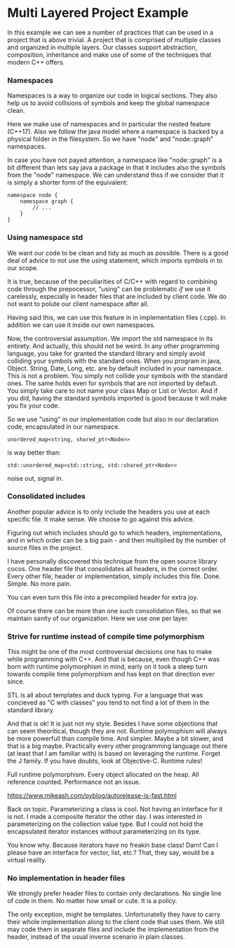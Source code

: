 # Multi Layered Project Example

In this example we can see a number of practices that can be used in a project 
that is above trivial. A project that is comprised of multiple classes and 
organized in multiple layers. Our classes support abstraction, composition, 
inheritance and make use of some of the techniques that modern C++ offers.

### Namespaces

Namespaces is a way to organize our code in logical sections. They also help us 
to avoid collisions of symbols and keep the global namespace clean.

Here we make use of namespaces and in particular the nested feature (C++17).
Also we follow the java model where a namespace is backed by a physical folder 
in the filesystem. So we have "node" and "node::graph" namespaces.

In case you have not payed attention, a namespace like "node::graph" is a bit 
different than lets say java a package in that it includes also the symbols 
from the "node" namespace. We can understand thss if we consider that it is 
simply a shorter form of the equivalent:

```
namespace node {
	namespace graph {
		// ...
	}
}
```

### Using namespace std

We want our code to be clean and tidy as much as possible. There is a good deal 
of advice to not use the using statement, which imports symbols in to our scope.

It is true, because of the peculiarities of C/C++ with regard to combining code 
through the prepocessor, "using" can be problematic *if* we use it carelessly, 
especially in header files that are included by client code. We do not want to 
polute our client namespace after all.

Having said this, we can use this feature in in implementation files (.cpp).
In addition we can use it inside our own namespaces.

Now, the controversial assumption. We import the std namespace in its entirety. 
And actually, this should not be weird. In any other programming language, you 
take for granted the standard library and simply avoid colliding your symbols 
with the standard ones. When you program in java, Object. String, Date, Long, 
etc. are by default included in your namespace. This is not a problem. You 
simply not collide your symbols with the standard ones. The same holds even 
for symbols that are not imported by default. You simply take care to not name 
your class Map or List or Vector. And if you did, having the standard symbols 
imported is good because it will make you fix your code.

So we use "using" in our implementation code but also in our declaration code, 
encapsulated in our namespace.

```
unordered_map<string, shared_ptr<Node>>
```

is way better than:

```
std::unordered_map<std::string, std::shared_ptr<Node>>
```

noise out, signal in.

### Consolidated includes

Another popular advice is to only include the headers you use at each specific 
file. It make sense. We choose to go against this advice.

Figuring out which includes should go to which headers, implementations, and 
in which order can be a big pain - and then multiplied by the number of source 
files in the project.

I have personally discovered this technique from the open source library cocos. 
One header file that consolidates all headers, in the correct order. Every 
other file, header or implementation, simply includes this file. Done. Simple. 
No more pain.

You can even turn this file into a precompiled header for extra joy.

Of course there can be more than one such consolidation files, so that we 
maintain sanity of our organization. Here we use one per layer.

### Strive for runtime instead of compile time polymorphism

This might be one of the most controversial decisions one has to make while 
programming with C++. And that is because, even though C++ was born with 
runtime polymorphism in mind, early on it took a steep turn towards compile 
time polymorphism and has kept on that direction ever since.

STL is all about templates and duck typing. For a language that was concieved 
as "C with classes" you tend to not find a lot of them in the standard library.

And that is ok! It is just not my style. Besides I have some objections that 
can seem theoritical, though they are not. Runtime polymophism will always be 
more powerfull than compile time. And simpler. Maybe a bit slower, and that is 
a big maybe. Practically every other programming language out there (at least 
that I am familiar with) is based on leveraging the runtime.
Forget the J family. If you have doubts, look at Objective-C. Runtime rules!

Full runtime polymorphism. Every object allocated on the heap. All reference 
counted. Performance not an issue.

https://www.mikeash.com/pyblog/autorelease-is-fast.html

Back on topic. Parameterizing a class is cool. Not having an interface for 
it is not. I made a composite Iterator the other day. I was interested in 
parameterizing on the collection value type. But I could not hold the 
encapsulated iterator instances without parameterizing on its type.

You know why. Because iterators have no freakin base class! Darn!
Can I please have an interface for vector, list, etc.? That, they say, would be 
a virtual reality.

### No implementation in header files

We strongly prefer header files to contain only declarations. No single line of 
code in them. No matter how small or cute. It is a policy.

The only exception, might be templates. Unfortunatelly they have to carry their 
whole implementation along to the client code that uses them. We still may code 
them in separate files and include the implementation from the header, instead 
of the usual inverse scenario in plain classes.
